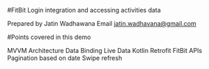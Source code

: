 #FitBit Login integration and accessing activities data
 
Prepared by Jatin Wadhawana
Email jatin.wadhavana@gmail.com

#Points covered in this demo

MVVM Architecture
Data Binding
Live Data
Kotlin
Retrofit
FitBit APIs
Pagination based on date
Swipe refresh